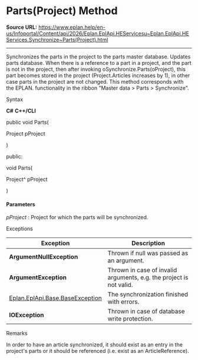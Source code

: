 # Parts(Project) Method

**Source URL:** https://www.eplan.help/en-us/Infoportal/Content/api/2026/Eplan.EplApi.HEServicesu~Eplan.EplApi.HEServices.Synchronize~Parts(Project).html

---

Synchronizes the parts in the project to the parts master database. Updates parts database. When there is a reference to a part in a project, and the part is not in the project, then after invoking oSynchronize.Parts(oProject), this part becomes stored in the project (Project.Articles increases by 1), in other case parts in the project are not changed. This method corresponds with the EPLAN. functionality in the ribbon "Master data \> Parts \> Synchronize".

Syntax

**C#**
**C++/CLI**


public void Parts( 

   Project pProject

)

public:

void Parts( 

   Project^ pProject

)


#### Parameters

*pProject*
:   Project for which the parts will be synchronized.

Exceptions

| Exception | Description |
| --- | --- |
| **ArgumentNullException** | Thrown if null was passed as an argument. |
| **ArgumentException** | Thrown in case of invalid arguments, e.g. the project is not valid. |
| [Eplan.EplApi.Base.BaseException](Eplan.EplApi.Baseu~Eplan.EplApi.Base.BaseException.html) | The synchronization finished with errors. |
| **IOException** | Thrown in case of database write protection. |

Remarks

In order to have an article synchronized, it should exist as an entry in the project's parts or it should be referenced (i.e. exist as an ArticleReference).
